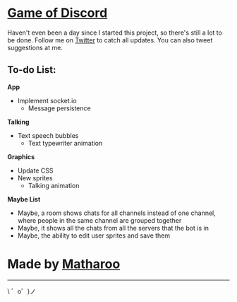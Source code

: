 # [Game of Discord](http://discord.matharoo.net/)

Haven't even been a day since I started this project, so there's still a lot to be done. Follow me on [Twitter](https://twitter.com/itsmatharoo) to catch all updates. You can also tweet suggestions at me.

To-do List:
------------

**App**

* Implement socket.io
    * Message persistence

**Talking**

* Text speech bubbles
    * Text typewriter animation

**Graphics**

* Update CSS
* New sprites
    * Talking animation

**Maybe List**

* Maybe, a room shows chats for all channels instead of one channel, where people in the same channel are grouped together
* Maybe, it shows all the chats from all the servers that the bot is in
* Maybe, the ability to edit user sprites and save them

# Made by [Matharoo](https://twitter.com/itsmatharoo)
-------------------

\ ゜o゜)ノ
